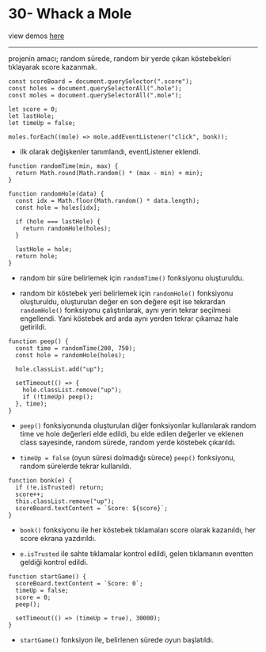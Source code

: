 # 30- Whack a Mole

view demos [here](https://bayirdan.github.io/javascript30/30-whack-a-mole/index.html)

---

projenin amacı; random sürede, random bir yerde çıkan köstebekleri tıklayarak score kazanmak.

```
const scoreBoard = document.querySelector(".score");
const holes = document.querySelectorAll(".hole");
const moles = document.querySelectorAll(".mole");

let score = 0;
let lastHole;
let timeUp = false;

moles.forEach((mole) => mole.addEventListener("click", bonk));
```

- ilk olarak değişkenler tanımlandı, eventListener eklendi.

```
function randomTime(min, max) {
  return Math.round(Math.random() * (max - min) + min);
}

function randomHole(data) {
  const idx = Math.floor(Math.random() * data.length);
  const hole = holes[idx];

  if (hole === lastHole) {
    return randomHole(holes);
  }

  lastHole = hole;
  return hole;
}
```

- random bir süre belirlemek için `randomTime()` fonksiyonu oluşturuldu.

- random bir köstebek yeri belirlemek için `randomHole()` fonksiyonu oluşturuldu, oluşturulan değer en son değere eşit ise tekrardan `randomHole()` fonksiyonu çalıştırılarak, aynı yerin tekrar seçilmesi engellendi. Yani köstebek ard arda aynı yerden tekrar çıkamaz hale getirildi.

```
function peep() {
  const time = randomTime(200, 750);
  const hole = randomHole(holes);

  hole.classList.add("up");

  setTimeout(() => {
    hole.classList.remove("up");
    if (!timeUp) peep();
  }, time);
}
```

- `peep()` fonksiyonunda oluşturulan diğer fonksiyonlar kullanılarak random time ve hole değerleri elde edildi, bu elde edilen değerler ve eklenen class sayesinde, random sürede, random yerde köstebek çıkarıldı.

- `timeUp = false` (oyun süresi dolmadığı sürece) `peep()` fonksiyonu, random sürelerde tekrar kullanıldı.

```
function bonk(e) {
  if (!e.isTrusted) return;
  score++;
  this.classList.remove("up");
  scoreBoard.textContent = `Score: ${score}`;
}
```

- `bonk()` fonksiyonu ile her köstebek tıklamaları score olarak kazanıldı, her score ekrana yazdırıldı.

- `e.isTrusted` ile sahte tıklamalar kontrol edildi, gelen tıklamanın eventten geldiği kontrol edildi.

```
function startGame() {
  scoreBoard.textContent = `Score: 0`;
  timeUp = false;
  score = 0;
  peep();

  setTimeout(() => (timeUp = true), 30000);
}
```

- `startGame()` fonksiyon ile, belirlenen sürede oyun başlatıldı.

